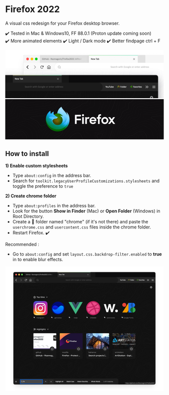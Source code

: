 # Firefox 2022
A visual css redesign for your Firefox desktop browser.

✔️ Tested in Mac & Windows10, FF 88.0.1 (Proton update coming soon)\
✔️ More animated elements ✔️ Light / Dark mode ✔️ Better findpage ctrl + F

![Screenshot](preview.png)
![Alt Text](logo.gif)

## How to install

**1) Enable custom stylesheets**

- Type `about:config` in the address bar.
- Search for `toolkit.legacyUserProfileCustomizations.stylesheets` and toggle the preference to `true`  
  
**2) Create chrome folder**

- Type `about:profiles` in the address bar.
- Look for the button **Show in Finder** (Mac) or **Open Folder** (Windows) in Root Directory.
- Create a 📁 folder named "chrome" (if it's not there) and paste the `userchrome.css` and `usercontent.css` files inside the chrome folder.
- Restart Firefox. ✔️

Recommended :
- Go to `about:config` and set `layout.css.backdrop-filter.enabled` to **true** in to enable blur effects.

![Screenshot](screenshot.png)
